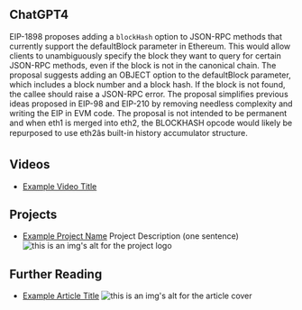 ## ChatGPT4

EIP-1898 proposes adding a `blockHash` option to JSON-RPC methods that currently support the defaultBlock parameter in Ethereum. This would allow clients to unambiguously specify the block they want to query for certain JSON-RPC methods, even if the block is not in the canonical chain. The proposal suggests adding an OBJECT option to the defaultBlock parameter, which includes a block number and a block hash. If the block is not found, the callee should raise a JSON-RPC error. The proposal simplifies previous ideas proposed in EIP-98 and EIP-210 by removing needless complexity and writing the EIP in EVM code. The proposal is not intended to be permanent and when eth1 is merged into eth2, the BLOCKHASH opcode would likely be repurposed to use eth2âs built-in history accumulator structure.

## Videos

- [Example Video Title](https://www.youtube.com/watch?v=TDGq4aeevgY)

## Projects

- [Example Project Name](https://xxxx.xxx/xxxxx) Project Description (one sentence) ![this is an img's alt for the project logo](https://xxxx.xxx/project-logo.xxx)

## Further Reading

- [Example Article Title](https://xxxx.xxx/xxxxx) ![this is an img's alt for the article cover](https://xxxx.xxx/article-cover.xxx)
